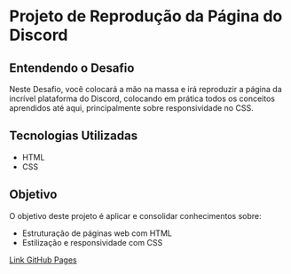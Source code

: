# Projeto de Reprodução da Página do Discord

## Entendendo o Desafio
Neste Desafio, você colocará a mão na massa e irá reproduzir a página da incrível plataforma do Discord, colocando em prática todos os conceitos aprendidos até aqui, principalmente sobre responsividade no CSS.

## Tecnologias Utilizadas
- HTML
- CSS

## Objetivo
O objetivo deste projeto é aplicar e consolidar conhecimentos sobre:
- Estruturação de páginas web com HTML
- Estilização e responsividade com CSS
 
 [Link GitHub Pages](https://tiagoleopoldo.github.io/Desafio-Replica-Responsiva-do-Discord)
